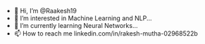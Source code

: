 - 👋 Hi, I’m @Raakesh19
- 👀 I’m interested in Machine Learning and NLP...
- 🌱 I’m currently learning Neural Networks...
- 📫 How to reach me linkedin.com/in/rakesh-mutha-02968522b
